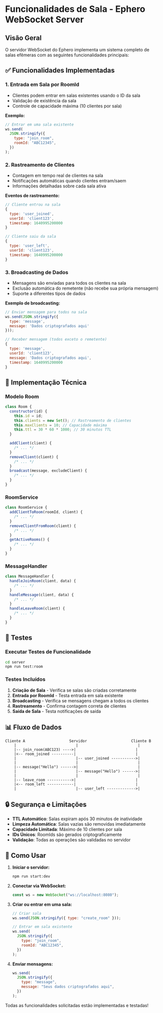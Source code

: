# Funcionalidades de Sala - Ephero WebSocket Server

## Visão Geral

O servidor WebSocket do Ephero implementa um sistema completo de salas efêmeras com as seguintes funcionalidades principais:

## ✅ Funcionalidades Implementadas

### 1. **Entrada em Sala por RoomId**

- Clientes podem entrar em salas existentes usando o ID da sala
- Validação de existência da sala
- Controle de capacidade máxima (10 clientes por sala)

**Exemplo:**

```javascript
// Entrar em uma sala existente
ws.send(
  JSON.stringify({
    type: "join_room",
    roomId: "ABC12345",
  })
);
```

### 2. **Rastreamento de Clientes**

- Contagem em tempo real de clientes na sala
- Notificações automáticas quando clientes entram/saem
- Informações detalhadas sobre cada sala ativa

**Eventos de rastreamento:**

```javascript
// Cliente entrou na sala
{
  type: 'user_joined',
  userId: 'client123',
  timestamp: 1640995200000
}

// Cliente saiu da sala
{
  type: 'user_left',
  userId: 'client123',
  timestamp: 1640995200000
}
```

### 3. **Broadcasting de Dados**

- Mensagens são enviadas para todos os clientes na sala
- Exclusão automática do remetente (não recebe sua própria mensagem)
- Suporte a diferentes tipos de dados

**Exemplo de broadcasting:**

```javascript
// Enviar mensagem para todos na sala
ws.send(JSON.stringify({
  type: 'message',
  message: 'Dados criptografados aqui'
}));

// Receber mensagem (todos exceto o remetente)
{
  type: 'message',
  userId: 'client123',
  message: 'Dados criptografados aqui',
  timestamp: 1640995200000
}
```

## 🔧 Implementação Técnica

### **Modelo Room**

```javascript
class Room {
  constructor(id) {
    this.id = id;
    this.clients = new Set(); // Rastreamento de clientes
    this.maxClients = 10; // Capacidade máxima
    this.ttl = 30 * 60 * 1000; // 30 minutos TTL
  }

  addClient(client) {
    /* ... */
  }
  removeClient(client) {
    /* ... */
  }
  broadcast(message, excludeClient) {
    /* ... */
  }
}
```

### **RoomService**

```javascript
class RoomService {
  addClientToRoom(roomId, client) {
    /* ... */
  }
  removeClientFromRoom(client) {
    /* ... */
  }
  getActiveRooms() {
    /* ... */
  }
}
```

### **MessageHandler**

```javascript
class MessageHandler {
  handleJoinRoom(client, data) {
    /* ... */
  }
  handleMessage(client, data) {
    /* ... */
  }
  handleLeaveRoom(client) {
    /* ... */
  }
}
```

## 🧪 Testes

### **Executar Testes de Funcionalidade**

```bash
cd server
npm run test:room
```

### **Testes Incluídos**

1. **Criação de Sala** - Verifica se salas são criadas corretamente
2. **Entrada por RoomId** - Testa entrada em sala existente
3. **Broadcasting** - Verifica se mensagens chegam a todos os clientes
4. **Rastreamento** - Confirma contagem correta de clientes
5. **Saída de Sala** - Testa notificações de saída

## 📊 Fluxo de Dados

```
Cliente A                    Servidor                    Cliente B
    |                           |                           |
    |-- join_room(ABC123) ---->|                           |
    |<-- room_joined ----------|                           |
    |                           |-- user_joined ----------->|
    |                           |                           |
    |-- message("Hello") ------>|                           |
    |                           |-- message("Hello") ------>|
    |                           |                           |
    |-- leave_room ----------->|                           |
    |<-- room_left ------------|                           |
    |                           |-- user_left ------------->|
```

## 🔒 Segurança e Limitações

- **TTL Automático**: Salas expiram após 30 minutos de inatividade
- **Limpeza Automática**: Salas vazias são removidas imediatamente
- **Capacidade Limitada**: Máximo de 10 clientes por sala
- **IDs Únicos**: RoomIds são gerados criptograficamente
- **Validação**: Todas as operações são validadas no servidor

## 🚀 Como Usar

1. **Iniciar o servidor:**

   ```bash
   npm run start:dev
   ```

2. **Conectar via WebSocket:**

   ```javascript
   const ws = new WebSocket("ws://localhost:8080");
   ```

3. **Criar ou entrar em uma sala:**

   ```javascript
   // Criar sala
   ws.send(JSON.stringify({ type: "create_room" }));

   // Entrar em sala existente
   ws.send(
     JSON.stringify({
       type: "join_room",
       roomId: "ABC12345",
     })
   );
   ```

4. **Enviar mensagens:**
   ```javascript
   ws.send(
     JSON.stringify({
       type: "message",
       message: "Seus dados criptografados aqui",
     })
   );
   ```

Todas as funcionalidades solicitadas estão implementadas e testadas!
